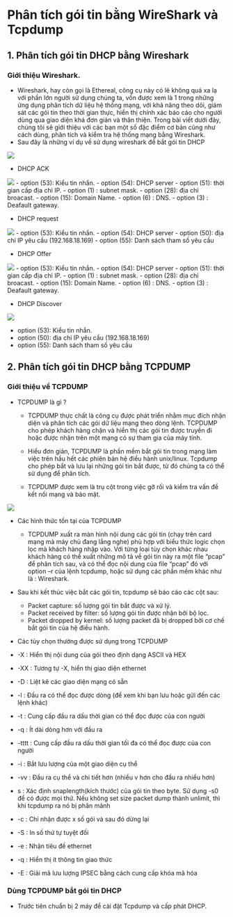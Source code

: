# Phân tích gói tin bằng WireShark và Tcpdump
## 1. Phân tích gói tin DHCP bằng Wireshark

### Giới thiệu Wireshark.
- Wireshark, hay còn gọi là Ethereal, công cụ này có lẽ không quá xa lạ với phần lớn người sử dụng chúng ta, vốn được xem là 1 trong những ứng dụng phân tích dữ liệu hệ thống mạng, với khả năng theo dõi, giám sát các gói tin theo thời gian thực, hiển thị chính xác báo cáo cho người dùng qua giao diện khá đơn giản và thân thiện. Trong bài viết dưới đây, chúng tôi sẽ giới thiệu với các bạn một số đặc điểm cơ bản cũng như cách dùng, phân tích và kiểm tra hệ thống mạng bằng Wireshark.
- Sau đây là những ví dụ về sử dụng wireshark để bắt gói tin DHCP
<img src="https://image.prntscr.com/image/EFSfKoqAQXycBPvf_aT9ow.png">

- DHCP ACK

<img src="https://image.prntscr.com/image/Iv5teaOiTCamPNn_kXVbiw.png">
  - option (53): Kiểu tin nhắn.
  - option (54): DHCP server
  - option (51): thời gian cấp địa chỉ IP.
  - option (1) : subnet mask.
  - option (28): địa chỉ broacast.
  - option (15): Domain Name.
  - option (6) : DNS.
  - option (3) : Deafault gateway.

- DHCP request
<img src="https://image.prntscr.com/image/RCQ7FUQ7SWOpNqga9qvSZw.png">
  - option (53): Kiểu tin nhắn.
  - option (54): DHCP server
  - option (50): địa chỉ IP yêu cầu (192.168.18.169)
  - option (55): Danh sách tham số yêu cầu

- DHCP Offer
<img src="https://image.prntscr.com/image/ioRDivc3RH6nve97wdAtbA.png">
  - option (53): Kiểu tin nhắn.
  - option (54): DHCP server
  - option (51): thời gian cấp địa chỉ IP.
  - option (1) : subnet mask.
  - option (28): địa chỉ broacast.
  - option (15): Domain Name.
  - option (6) : DNS.
  - option (3) : Deafault gateway.

- DHCP Discover
 <img src="https://image.prntscr.com/image/2PyasXGIRG29Sh5qsvcn5Q.png">

  - option (53): Kiểu tin nhắn.
  - option (50): địa chỉ IP yêu cầu (192.168.18.169)
  - option (55): Danh sách tham số yêu cầu

## 2. Phân tích gói tin DHCP bằng TCPDUMP

### Giới thiệu về TCPDUMP
- TCPDUMP là gì ?

  - TCPDUMP thực chất là công cụ được phát triển nhằm mục đích nhận diện và phân tích các gói dữ liệu mạng theo dòng lệnh. TCPDUMP cho phép khách hàng chặn và hiển thị các gói tin được truyền đi hoặc được nhận trên một mạng có sự tham gia của máy tính.

  - Hiểu đơn giản, TCPDUMP là phần mềm bắt gói tin trong mạng làm việc trên hầu hết các phiên bản hệ điều hành unix/linux. Tcpdump cho phép bắt và lưu lại những gói tin bắt được, từ đó chúng ta có thể sử dụng để phân tích.
  - TCPDUMP được xem là trụ cột trong việc gỡ rối và kiểm tra vấn đề kết nối mạng và bảo mật.

<img src="https://github.com/thang290298/work-Document/blob/master/Images/tcpdump.png?raw=true">

- Các hình thức tồn tại của TCPDUMP 
  - TCPDUMP xuất ra màn hình nội dung các gói tin (chạy trên card mạng mà máy chủ đang lắng nghe) phù hợp với biểu thức logic chọn lọc mà khách hàng nhập vào. Với từng loại tùy chọn khác nhau khách hàng có thể xuất những mô tả về gói tin này ra một file “pcap” để phân tích sau, và có thể đọc nội dung của file “pcap” đó với option –r của lệnh tcpdump, hoặc sử dụng các phần mềm khác như là : Wireshark.

- Sau khi kết thúc việc bắt các gói tin, tcpdump sẽ báo cáo các cột sau:
  - Packet capture: số lượng gói tin bắt được và xử lý.
  - Packet received by filter: số lượng gói tin được nhận bởi bộ lọc.
  - Packet dropped by kernel: số lượng packet đã bị dropped bởi cơ chế bắt gói tin của hệ điều hành.
-  Các tùy chọn thường được sử dụng trong TCPDUMP
  - -X : Hiển thị nội dung của gói theo định dạng ASCII và HEX
  - -XX : Tương tự -X, hiển thị giao diện ethernet
  - -D : Liệt kê các giao diện mạng có sẵn
  - -l : Đầu ra có thể đọc được dòng (để xem khi bạn lưu hoặc gửi đến các lệnh khác)
  - -t : Cung cấp đầu ra dấu thời gian có thể đọc được của con người
  - -q : Ít dài dòng hơn với đầu ra
  - -tttt : Cung cấp đầu ra dấu thời gian tối đa có thể đọc được của con người
  - -i : Bắt lưu lượng của một giao diện cụ thể
  - -vv : Đầu ra cụ thể và chi tiết hơn (nhiều v hơn cho đầu ra nhiều hơn)
  - s : Xác định snaplength(kích thước) của gói tin theo byte. Sử dụng -s0 để có được mọi thứ. Nếu không set size packet dump thành unlimit, thì khi tcpdump ra nó bị phân mảnh
  - -c : Chỉ nhận được x số gói và sau đó dừng lại
  - -S : In số thứ tự tuyệt đối
  - -e : Nhận tiêu đề ethernet
  - -q : Hiển thị ít thông tin giao thức
  - -E : Giải mã lưu lượng IPSEC bằng cách cung cấp khóa mã hóa

### Dùng TCPDUMP bắt gói tin DHCP

- Trước tiên chuẩn bị 2 máy để cài đặt Tcpdump và cấp phát DHCP.


